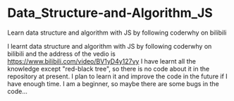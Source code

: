 # Data_Structure-and-Algorithm_JS
Learn data structure and algorithm with JS by following coderwhy on bilibili 


I learnt data structure and algorithm with JS by following coderwhy on bilibili and the address of the vedio is https://www.bilibili.com/video/BV1yD4y127vy
I have learnt all the knowledge except "red-black tree", so there is no code about it in the repository at present. 
I plan to learn it and improve the code in the future if I have enough time.
I am a beginner, so maybe there are some bugs in the code...
